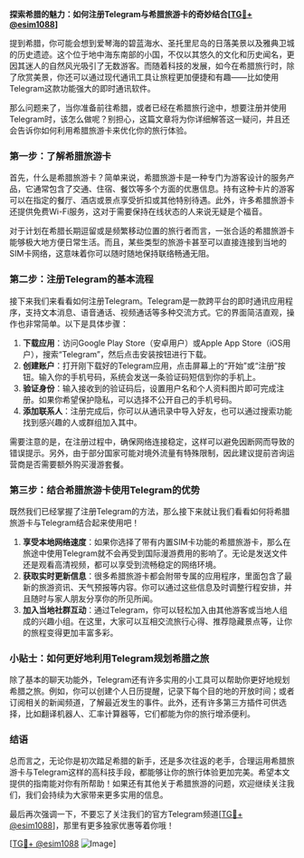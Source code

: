 **探索希腊的魅力：如何注册Telegram与希腊旅游卡的奇妙结合[[TG💪+ @esim1088](https://t.me/s/esim1088)]**

提到希腊，你可能会想到爱琴海的碧蓝海水、圣托里尼岛的日落美景以及雅典卫城的历史遗迹。这个位于地中海东南部的小国，不仅以其悠久的文化和历史闻名，更因其迷人的自然风光吸引了无数游客。而随着科技的发展，如今在希腊旅行时，除了欣赏美景，你还可以通过现代通讯工具让旅程更加便捷和有趣——比如使用Telegram这款功能强大的即时通讯软件。

那么问题来了，当你准备前往希腊，或者已经在希腊旅行途中，想要注册并使用Telegram时，该怎么做呢？别担心，这篇文章将为你详细解答这一疑问，并且还会告诉你如何利用希腊旅游卡来优化你的旅行体验。

### 第一步：了解希腊旅游卡

首先，什么是希腊旅游卡？简单来说，希腊旅游卡是一种专门为游客设计的服务产品，它通常包含了交通、住宿、餐饮等多个方面的优惠信息。持有这种卡片的游客可以在指定的餐厅、酒店或景点享受折扣或其他特别待遇。此外，许多希腊旅游卡还提供免费Wi-Fi服务，这对于需要保持在线状态的人来说无疑是个福音。

对于计划在希腊长期逗留或是频繁移动位置的旅行者而言，一张合适的希腊旅游卡能够极大地方便日常生活。而且，某些类型的旅游卡甚至可以直接连接到当地的SIM卡网络，这意味着你可以随时随地保持联络畅通无阻。

### 第二步：注册Telegram的基本流程

接下来我们来看看如何注册Telegram。Telegram是一款跨平台的即时通讯应用程序，支持文本消息、语音通话、视频通话等多种交流方式。它的界面简洁直观，操作也非常简单。以下是具体步骤：

1. **下载应用**：访问Google Play Store（安卓用户）或Apple App Store（iOS用户），搜索“Telegram”，然后点击安装按钮进行下载。
2. **创建账户**：打开刚下载好的Telegram应用，点击屏幕上的“开始”或“注册”按钮。输入你的手机号码，系统会发送一条验证码短信到你的手机上。
3. **验证身份**：输入接收到的验证码后，设置用户名和个人资料图片即可完成注册。如果你希望保护隐私，可以选择不公开自己的手机号码。
4. **添加联系人**：注册完成后，你可以从通讯录中导入好友，也可以通过搜索功能找到感兴趣的人或群组加入其中。

需要注意的是，在注册过程中，确保网络连接稳定，这样可以避免因断网而导致的错误提示。另外，由于部分国家可能对境外流量有特殊限制，因此建议提前咨询运营商是否需要额外购买漫游套餐。

### 第三步：结合希腊旅游卡使用Telegram的优势

既然我们已经掌握了注册Telegram的方法，那么接下来就让我们看看如何将希腊旅游卡与Telegram结合起来使用吧！

1. **享受本地网络速度**：如果你选择了带有内置SIM卡功能的希腊旅游卡，那么在旅途中使用Telegram就不会再受到国际漫游费用的影响了。无论是发送文件还是观看高清视频，都可以享受到流畅稳定的网络环境。
2. **获取实时更新信息**：很多希腊旅游卡都会附带专属的应用程序，里面包含了最新的旅游资讯、天气预报等内容。你可以通过这些信息及时调整行程安排，并且随时与家人朋友分享你的所见所闻。
3. **加入当地社群互动**：通过Telegram，你可以轻松加入由其他游客或当地人组成的兴趣小组。在这里，大家可以互相交流旅行心得、推荐隐藏景点等，让你的旅程变得更加丰富多彩。

### 小贴士：如何更好地利用Telegram规划希腊之旅

除了基本的聊天功能外，Telegram还有许多实用的小工具可以帮助你更好地规划希腊之旅。例如，你可以创建个人日历提醒，记录下每个目的地的开放时间；或者订阅相关的新闻频道，了解最近发生的事件。此外，还有许多第三方插件可供选择，比如翻译机器人、汇率计算器等，它们都能为你的旅行增添便利。

### 结语

总而言之，无论你是初次踏足希腊的新手，还是多次往返的老手，合理运用希腊旅游卡与Telegram这样的高科技手段，都能够让你的旅行体验更加完美。希望本文提供的指南能对你有所帮助！如果还有其他关于希腊旅游的问题，欢迎继续关注我们，我们会持续为大家带来更多实用的信息。

最后再次强调一下，不要忘了关注我们的官方Telegram频道[[TG💪+ @esim1088](https://t.me/s/esim1088)]，那里有更多独家优惠等着你哦！

[[TG💪+ @esim1088](https://t.me/s/esim1088) ![Image](https://i.postimg.cc/4NQfJmqS/Snipaste-2025-05-13-00-14-12.png)]
